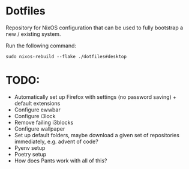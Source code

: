 # Dotfiles

Repository for NixOS configuration that can be used to fully bootstrap a new / existing system.

Run the following command:

```
sudo nixos-rebuild --flake ./dotfiles#desktop
```

# TODO:

* Automatically set up Firefox with settings (no password saving) + default extensions
* Configure ewwbar
* Configure i3lock
* Remove failing i3blocks
* Configure wallpaper
* Set up default folders, maybe download a given set of repositories immediately, e.g. advent of code?
* Pyenv setup
* Poetry setup
* How does Pants work with all of this?
